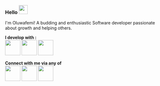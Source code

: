 ### Hello <img src="https://github.com/piyushP7pravin/piyushP7pravin/blob/master/Hi.gif" width="29px"> </h1>

I'm Oluwafemi! A budding and enthusiastic Software developer passionate about growth and helping others.

**I develop with :**
<br>
<code><img height=50 src="https://www.vectorlogo.zone/logos/kotlinlang/kotlinlang-ar21.svg"/></code>
<code><img height=50 src="https://www.vectorlogo.zone/logos/android/android-ar21.svg"></code>
<code><img height="50" src="https://www.vectorlogo.zone/logos/git-scm/git-scm-ar21.svg"></code>

**Connect with me via any of**
<br>
<a href="https://twitter.com/horluphemo/"><code><img height=50 src="https://www.vectorlogo.zone/util/preview.html?image=/logos/twitter/twitter-ar21.svg"/></code></a>
<a href="https://www.linkedin.com/mwlite/in/oluwafemi-ojuri-b3a427198"><code><img height=50 src="https://www.vectorlogo.zone/util/preview.html?image=/logos/linkedin/linkedin-ar21.svg"/></code></a>
<a href="mailto:ojurifemi132@gmail.com"><code><img height=50 src="https://www.vectorlogo.zone/util/preview.html?image=/logos/gmail/gmail-ar21.svg"/></code></a>